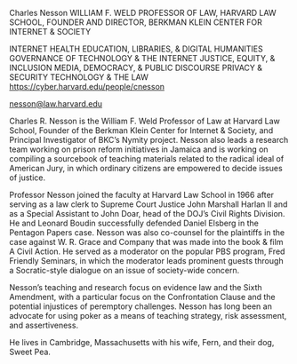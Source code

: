 Charles Nesson
WILLIAM F. WELD PROFESSOR OF LAW, HARVARD LAW SCHOOL, FOUNDER AND DIRECTOR, BERKMAN KLEIN CENTER FOR INTERNET & SOCIETY

INTERNET HEALTH EDUCATION, LIBRARIES, & DIGITAL HUMANITIES GOVERNANCE OF TECHNOLOGY & THE INTERNET JUSTICE, EQUITY, & INCLUSION MEDIA, DEMOCRACY, & PUBLIC DISCOURSE PRIVACY & SECURITY TECHNOLOGY & THE LAW
https://cyber.harvard.edu/people/cnesson 

nesson@law.harvard.edu

Charles R. Nesson is the William F. Weld Professor of Law at Harvard Law School, Founder of the Berkman Klein Center for Internet & Society, and Principal Investigator of BKC’s Nymity project. Nesson also leads a research team working on prison reform initiatives in Jamaica and is working on compiling a sourcebook of teaching materials related to the radical ideal of American Jury, in which ordinary citizens are empowered to decide issues of justice.

Professor Nesson joined the faculty at Harvard Law School in 1966 after serving as a law clerk to Supreme Court Justice John Marshall Harlan II and as a Special Assistant to John Doar, head of the DOJ’s Civil Rights Division. He and Leonard Boudin successfully defended Daniel Elsberg in the Pentagon Papers case. Nesson was also co-counsel for the plaintiffs in the case against W. R. Grace and Company that was made into the book & film A Civil Action. He served as a moderator on the popular PBS program, Fred Friendly Seminars, in which the moderator leads prominent guests through a Socratic-style dialogue on an issue of society-wide concern.

Nesson’s teaching and research focus on evidence law and the Sixth Amendment, with a particular focus on the Confrontation Clause and the potential injustices of peremptory challenges. Nesson has long been an advocate for using poker as a means of teaching strategy, risk assessment, and assertiveness.

He lives in Cambridge, Massachusetts with his wife, Fern, and their dog, Sweet Pea.

